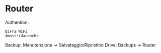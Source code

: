 # Router

Authention:
```
DiFra WiFi
4mostridaconche
```

Backup:
Manutenzione -> Salvataggio/Ripristino
Drive: Backups -> Router